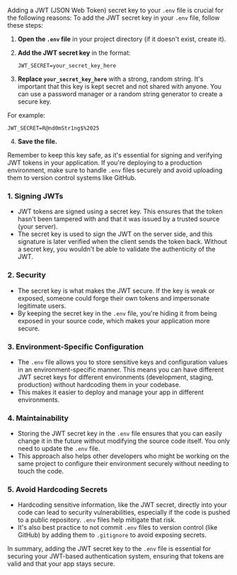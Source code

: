 Adding a JWT (JSON Web Token) secret key to your `.env` file is crucial for the following reasons:
To add the JWT secret key in your `.env` file, follow these steps:

1. **Open the `.env` file** in your project directory (if it doesn't exist, create it).
2. **Add the JWT secret key** in the format:

   ```
   JWT_SECRET=your_secret_key_here
   ```

3. **Replace `your_secret_key_here`** with a strong, random string. It's important that this key is kept secret and not shared with anyone. You can use a password manager or a random string generator to create a secure key.

For example:

   ```
   JWT_SECRET=R@nd0mStr1ng$%2025
   ```

4. **Save the file.**

Remember to keep this key safe, as it's essential for signing and verifying JWT tokens in your application. If you're deploying to a production environment, make sure to handle `.env` files securely and avoid uploading them to version control systems like GitHub.
### 1. **Signing JWTs**
   - JWT tokens are signed using a secret key. This ensures that the token hasn't been tampered with and that it was issued by a trusted source (your server).
   - The secret key is used to sign the JWT on the server side, and this signature is later verified when the client sends the token back. Without a secret key, you wouldn't be able to validate the authenticity of the JWT.

### 2. **Security**
   - The secret key is what makes the JWT secure. If the key is weak or exposed, someone could forge their own tokens and impersonate legitimate users.
   - By keeping the secret key in the `.env` file, you're hiding it from being exposed in your source code, which makes your application more secure.

### 3. **Environment-Specific Configuration**
   - The `.env` file allows you to store sensitive keys and configuration values in an environment-specific manner. This means you can have different JWT secret keys for different environments (development, staging, production) without hardcoding them in your codebase.
   - This makes it easier to deploy and manage your app in different environments.

### 4. **Maintainability**
   - Storing the JWT secret key in the `.env` file ensures that you can easily change it in the future without modifying the source code itself. You only need to update the `.env` file.
   - This approach also helps other developers who might be working on the same project to configure their environment securely without needing to touch the code.

### 5. **Avoid Hardcoding Secrets**
   - Hardcoding sensitive information, like the JWT secret, directly into your code can lead to security vulnerabilities, especially if the code is pushed to a public repository. `.env` files help mitigate that risk.
   - It's also best practice to not commit `.env` files to version control (like GitHub) by adding them to `.gitignore` to avoid exposing secrets.

In summary, adding the JWT secret key to the `.env` file is essential for securing your JWT-based authentication system, ensuring that tokens are valid and that your app stays secure.